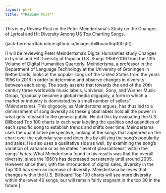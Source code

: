 ```yaml
---
layout: post
title: **Review Post**
---
```


This is my Review Post on the Peter Meindertsma's Study on the Changes of Lyrical and Hit Diversity Among US Top Charting Songs.

(jack-bernhardtaboutme.github.io/images/billboardtop100.jfif)

[I will be reviewing Peter Meindertsma’s Digital Humanities study Changes in Lyrical and Hit Diversity of Popular U.S. Songs 1956-2016 from the 13th Volume of Digital Humanities Quarterly. Meindertsma, a professor in the Department of Language Technology at the University of Groningen in Netherlands, looks at the popular songs of the United States from the years 1956 to 2016 in order to determine and observe changes in diversity between each song. The study asserts that towards the end of the 20th century three worldwide music labels, Universal, Sony, and Warner Music Group, “gradually became a global media oligopoly, a form in which a market or industry is dominated by a small number of sellers” (Meindertsma). This oligopoly, as Meindertsma argues, has thus led to a diminishment of song diversity as these global labels hold all the power in what gets released to the general public. He did this by evaluating the U.S. Billboard Top 100 charts in each year labeling the qualities and quantities of each specific song to establish trends and shifts over time. Meindertsma uses the quantitative perspective, looking at the songs that appeared on the chart over the calendar year and does this by utilizing the song’s popularity and sales. He also uses a qualitative side as well, by examining the song’s variation of variance or as he states “level of pleasantness” within the songs’ lyrics. What Meindertsma found in his results was that the overall diversity, since the 1960’s has decreased persistently until around 2005. However since then, with the introduction of digital sales, diversity in the Top 100 has seen an increase of diversity. Meindertsma believes that changes within the U.S. Billboard Top 100 charts will see more diversity within the lower 40 songs, but will remain fairly stagnant in the top 30 in the future.]
